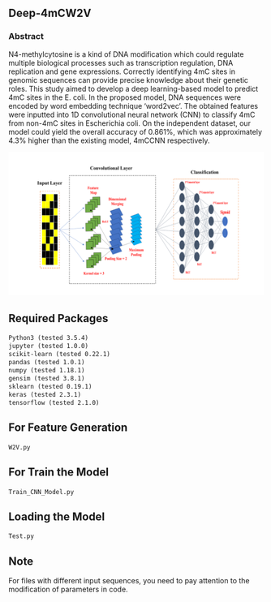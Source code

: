 ## Deep-4mCW2V

### Abstract
N4-methylcytosine is a kind of DNA modification which could regulate multiple biological processes such as transcription regulation, DNA replication and gene expressions. Correctly identifying 4mC sites in genomic sequences can provide precise knowledge about their genetic roles. This study aimed to develop a deep learning-based model to predict 4mC sites in the E. coli. In the proposed model, DNA sequences were encoded by word embedding technique ‘word2vec’. The obtained features were inputted into 1D convolutional neural network (CNN) to classify 4mC from non-4mC sites in Escherichia coli. On the independent dataset, our model could yield the overall accuracy of 0.861%, which was approximately 4.3% higher than the existing model, 4mCCNN respectively.

![alt tag](https://github.com/linDing-groups/Deep-4mCW2V/blob/W2V/Deep%20learning.png)

## Required Packages

    Python3 (tested 3.5.4)
    jupyter (tested 1.0.0)
    scikit-learn (tested 0.22.1)
    pandas (tested 1.0.1)
    numpy (tested 1.18.1)
    gensim (tested 3.8.1)
    sklearn (tested 0.19.1)
    keras (tested 2.3.1)
    tensorflow (tested 2.1.0)
    
## For Feature Generation
    W2V.py

## For Train the Model
    Train_CNN_Model.py

## Loading the Model
    Test.py
## Note
For files with different input sequences, you need to pay attention to the modification of parameters in code.
